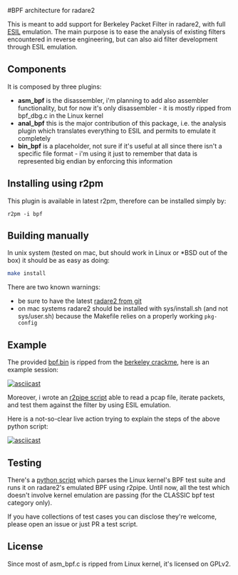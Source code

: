 #BPF architecture for radare2

This is meant to add support for Berkeley Packet Filter in radare2, with full [ESIL](https://radare.gitbooks.io/radare2book/content/esil.html) emulation. The main purpose is to ease the analysis of existing filters encountered in reverse engineering, but can also aid filter development through ESIL emulation.

## Components

It is composed by three plugins:

* **asm_bpf** is the disassembler, i'm planning to add also assembler functionality, but for now it's only disassembler - it is mostly ripped from bpf_dbg.c in the Linux kernel
* **anal_bpf** this is the major contribution of this package, i.e. the analysis plugin which translates everything to ESIL and permits to emulate it completely
* **bin_bpf** is a placeholder, not sure if it's useful at all since there isn't a specific file format - i'm using it just to remember that data is represented big endian by enforcing this information

## Installing using r2pm

This plugin is available in latest r2pm, therefore can be installed simply by:

```
r2pm -i bpf
```

## Building manually

In unix system (tested on mac, but should work in Linux or *BSD out of the box) it should be as easy as doing:

```bash
make install
```

There are two known warnings:

* be sure to have the latest [radare2 from git](https://github.com/radareorg/radare2)
* on mac systems radare2 should be installed with sys/install.sh (and not sys/user.sh) because the Makefile relies on a properly working `pkg-config`

## Example

The provided [bpf.bin](bpf.bin) is ripped from the [berkeley crackme](http://crackmes.de/users/kwisatz_haderach/berkeley/), here is an example session:

[![asciicast](https://asciinema.org/a/1q8oq25bjpp00aut5v5sd4sez.png)](https://asciinema.org/a/1q8oq25bjpp00aut5v5sd4sez)

Moreover, i wrote an [r2pipe script](https://github.com/mrmacete/r2scripts/tree/master/bpf-test/bpftest.py) able to read a pcap file, iterate packets, and test them against the filter by using ESIL emulation.

Here is a not-so-clear live action trying to explain the steps of the above python script:

[![asciicast](https://asciinema.org/a/e22kxl5wncmcnqfvseq0k6dxj.png)](https://asciinema.org/a/e22kxl5wncmcnqfvseq0k6dxj)

## Testing

There's a [python script](https://github.com/mrmacete/r2scripts/tree/master/bpf-test/testtool.py) which parses the Linux kernel's BPF test suite and runs it on radare2's emulated BPF using r2pipe. Until now, all the test which doesn't involve kernel emulation are passing (for the CLASSIC bpf test category only).

If you have collections of test cases you can disclose they're welcome, please open an issue or just PR a test script.

## License

Since most of asm_bpf.c is ripped from Linux kernel, it's licensed on GPLv2.
